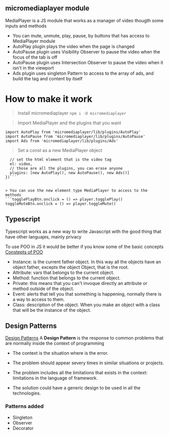 ## micromediaplayer module
MediaPlayer is a JS module that works as a manager of video thougth some inputs and methods
  - You can mute, unmute, play, pause, by buttons that has access to MediaPlayer module
  - AutoPlay plugin plays the video when the page is changed
  - AutoPause plugin uses Visibility Observer to pause the video when the focus of the tab is off
  - AutoPause plugin uses Intersection Observer to pause the video when it isn't in the viewport
  - Ads plugin uses singleton Pattern to access to the array of ads, and build the tag and content by itself

# How to make it work
> Install micromediaplayer
`npm i -D micromediaplayer`

> Import MediaPlayer and the plugins that you want
```import MediaPlayer from 'micromediaplayer/lib/MediaPlayer'
import AutoPlay from 'micromediaplayer/lib/plugins/AutoPlay'
import AutoPause from 'micromediaplayer/lib/plugins/AutoPause'
import Ads from 'micromediaplayer/lib/plugins/Ads'
```

> Set a const as a new MediaPlayer object
```const player = new MediaPlayer({ 
  // set the html element that is the video tag
  el: video, 
  // those are all the plugins, you can erase anyone 
  plugins: [new AutoPlay(), new AutoPause(), new Ads()] 
})```


> You can use the new element type MediaPlayer to access to the methods
```togglePlayBtn.onclick = () => player.togglePlay()
toggleMuteBtn.onclick = () => player.toggleMute()
```

## Typescript

Typescript works as a new way to write Javascript with the good thing that have other languajes, mainly privacy

To use POO in JS it would be better if you know some of the basic concepts 
[Constepts of POO](http://www.upv.es/amiga/43.htm) 

- Instance: is the current father object. In this way all the objects have an object father, excepts the object Object, that is the root.
- Attribute: vars that belongs to the current object.
- Method: function that belongs to the current object.
- Private: this means that you can't invoque directly an attribute or method outside of the object.
- Event: alerts that tell you that something is happening, normally there is a way to access to them.
- Class: description of the object. When you make an object with a class that will be the instance of the object.

## Design Patterns 
[Design Patterns](https://sourcemaking.com/design_patterns/creational_patterns)
A **Design Pattern** is the response to common problems that are normally inside the context of programming
- The context is the situation where is the error.
- The problem should appear severy times in similar situations or projects.

- The problem includes all the limitations that exists in the context: limitations in the language of framework.

- The solution could have a generic design to be used in all the technologies.


### Patterns added
- Singleton
- Observer
- Decorator

